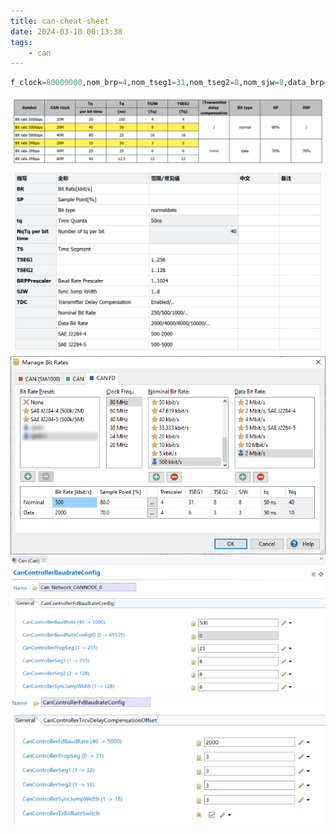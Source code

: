 ```yaml
---
title: can-cheat-sheet
date: 2024-03-10 00:13:38
tags:
    - can
---
```


```python
f_clock=80000000,nom_brp=4,nom_tseg1=31,nom_tseg2=8,nom_sjw=8,data_brp=4,data_tseg1=6,data_tseg2=3,data_sjw=3
```

![can-demo](../images/can-demo.png)
![can-info](../images/can-info.png)
![can-pcan](../images/can-pcan.png)
![can-tasking-1](../images/can-tasking-1.png)
![can-tasking-2](../images/can-tasking-2.png)
